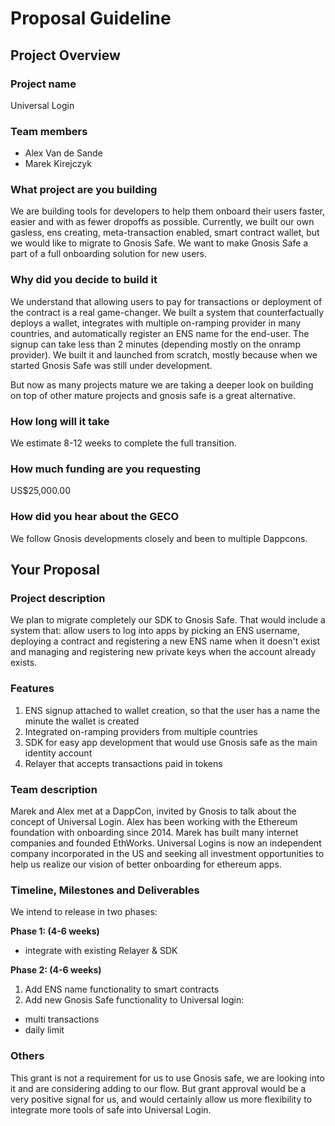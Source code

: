# Proposal Guideline 

## Project Overview

### Project name
Universal Login

### Team members 
* Alex Van de Sande
* Marek Kirejczyk


### What project are you building 
We are building tools for developers to help them onboard their users faster, easier and with as fewer dropoffs as possible.
Currently, we built our own gasless, ens creating, meta-transaction enabled, smart contract wallet, but we would like to migrate to Gnosis Safe. We want to make Gnosis Safe a part of a full onboarding solution for new users.

### Why did you decide to build it 
We understand that allowing users to pay for transactions or deployment of the contract is a real game-changer. We built a system that counterfactually deploys a wallet, integrates with multiple on-ramping provider in many countries, and automatically register an ENS name for the end-user. The signup can take less than 2 minutes (depending mostly on the onramp provider). We built it and launched from scratch, mostly because when we started Gnosis Safe was still under development. 

But now as many projects mature we are taking a deeper look on building on top of other mature projects and gnosis safe is a great alternative. 

### How long will it take 
We estimate 8-12 weeks to complete the full transition.

### How much funding are you requesting  
US$25,000.00

### How did you hear about the GECO
We follow Gnosis developments closely and been to multiple Dappcons.


## Your Proposal 
### Project description
We plan to migrate completely our SDK to Gnosis Safe. That would include a system that: allow users to log into apps by picking an ENS username, deploying a contract and registering a new ENS name when it doesn't exist and managing and registering new private keys when the account already exists.


### Features
1) ENS signup attached to wallet creation, so that the user has a name the minute the wallet is created 
2) Integrated on-ramping providers from multiple countries
3) SDK for easy app development that would use Gnosis safe as the main identity account
4) Relayer that accepts transactions paid in tokens 

### Team description
Marek and Alex met at a DappCon, invited by Gnosis to talk about the concept of Universal Login. Alex has been working with the Ethereum foundation with onboarding since 2014. Marek has built many internet companies and founded EthWorks. 
Universal Logins is now an independent company incorporated in the US and seeking all investment opportunities to help us realize our vision of better onboarding for ethereum apps.


### Timeline, Milestones and Deliverables

We intend to release in two phases:

**Phase 1: (4-6 weeks)** 

- integrate with existing Relayer & SDK

**Phase 2: (4-6 weeks)**

1. Add ENS name functionality to smart contracts
2. Add new Gnosis Safe functionality to Universal login: 
- multi transactions
- daily limit

### Others   

This grant is not a requirement for us to use Gnosis safe, we are looking into it and are considering adding to our flow. But grant approval would be a very positive signal for us, and would certainly allow us more flexibility to integrate more tools of safe into Universal Login.



